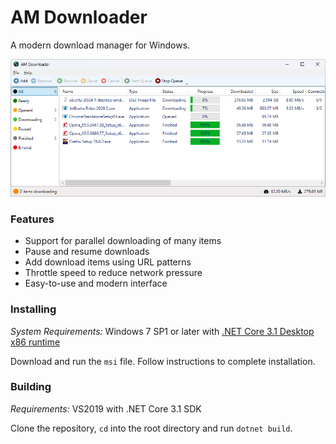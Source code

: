 # AM Downloader

A modern download manager for Windows.

![Screenshot](https://github.com/antikmozib/AM-Downloader/blob/master/Screenshot.png?raw=true)

<h3>Features</h3>

* Support for parallel downloading of many items
* Pause and resume downloads
* Add download items using URL patterns
* Throttle speed to reduce network pressure
* Easy-to-use and modern interface

<h3>Installing</h3>

_System Requirements:_ Windows 7 SP1 or later with [.NET Core 3.1 Desktop x86 runtime](https://dotnet.microsoft.com/download/dotnet-core/current/runtime)

Download and run the `msi` file. Follow instructions to complete installation.

<h3>Building</h3>

_Requirements:_ VS2019 with .NET Core 3.1 SDK

Clone the repository, `cd` into the root directory and run `dotnet build`.
